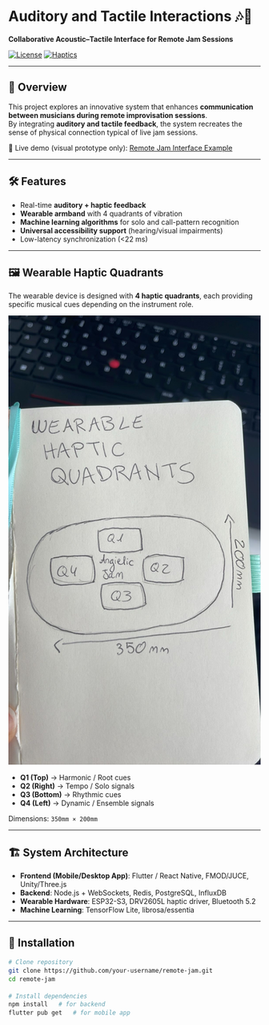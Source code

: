 # Auditory and Tactile Interactions 🎶🤝

**Collaborative Acoustic–Tactile Interface for Remote Jam Sessions**

[![License](https://img.shields.io/badge/license-MIT-blue.svg)](./LICENSE)
[![Haptics](https://img.shields.io/badge/wearable-haptics-orange)]()

---

## 📖 Overview  
This project explores an innovative system that enhances **communication between musicians during remote improvisation sessions**.  
By integrating **auditory and tactile feedback**, the system recreates the sense of physical connection typical of live jam sessions.  

🔗 Live demo (visual prototype only): [Remote Jam Interface Example](https://angieneerangie.github.io/remote-jam/)  

---

## 🛠 Features  
- Real-time **auditory + haptic feedback**  
- **Wearable armband** with 4 quadrants of vibration  
- **Machine learning algorithms** for solo and call-pattern recognition  
- **Universal accessibility support** (hearing/visual impairments)  
- Low-latency synchronization (<22 ms)  

---

## 🖼️ Wearable Haptic Quadrants  
The wearable device is designed with **4 haptic quadrants**, each providing specific musical cues depending on the instrument role.  

![Wearable Haptic Quadrants](./assets/wearable-haptic-quadrants.jpg)

- **Q1 (Top)** → Harmonic / Root cues  
- **Q2 (Right)** → Tempo / Solo signals  
- **Q3 (Bottom)** → Rhythmic cues  
- **Q4 (Left)** → Dynamic / Ensemble signals  

Dimensions: `350mm × 200mm`  

---

## 🏗️ System Architecture  
- **Frontend (Mobile/Desktop App)**: Flutter / React Native, FMOD/JUCE, Unity/Three.js  
- **Backend**: Node.js + WebSockets, Redis, PostgreSQL, InfluxDB  
- **Wearable Hardware**: ESP32-S3, DRV2605L haptic driver, Bluetooth 5.2  
- **Machine Learning**: TensorFlow Lite, librosa/essentia  

---

## 🚀 Installation  

```bash
# Clone repository
git clone https://github.com/your-username/remote-jam.git
cd remote-jam

# Install dependencies
npm install   # for backend
flutter pub get   # for mobile app

